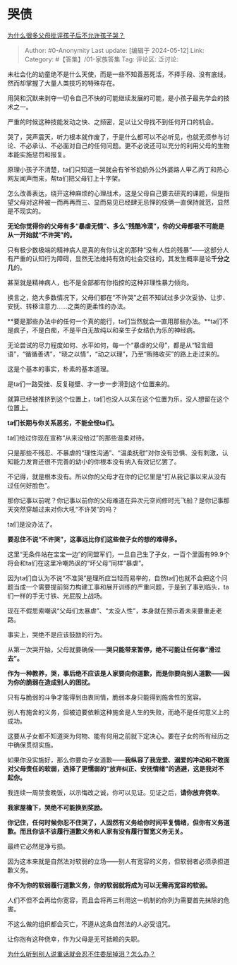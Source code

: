 # 哭债
[为什么很多父母批评孩子后不允许孩子哭？](https://www.zhihu.com/question/503746220/answer/3492084842)

> Author: #0-Anonymity
> Last update: [编辑于 2024-05-12]
> Link:
> Category: #【答集】/01-家族答集 
> Tag: 
> 评论区:
> 泛讨论:

未社会化的幼童绝不是什么天使，而是一些不知善恶死活，不择手段、没有底线，然而却掌握了大量人类技巧的特殊存在。

用哭和沉默来剥夺一切令自己不快的可能继续发展的可能，是小孩子最先学会的技术之一。

严重的时候这种技能发动之快、之频密，足以让父母找不到任何开口的机会。

哭了，哭声震天，听力根本就作废了，于是什么都可以不必听见，也就无须参与讨论、不必承认、不必面对自己的任何问题。更不必说还可以充分的利用父母的生物本能实施惩罚和报复。

原理小孩子不清楚，ta们只知道一哭就会有爷爷奶奶外公外婆路人甲乙丙丁和热心网友闻声而来，帮ta们把父母钉上十字架。

怎么改善表达，绕开这种麻烦的心理战术，这是父母自己要去研究的课题，但是指望父母对这种被一而再再而三、显而易见已经肆无忌惮的伎俩一直保持就范，显然是不现实的。

**无论你觉得你的父母有多“暴虐无情”、多么“残酷冷漠”，你的父母都极不可能是从一开始就“不许哭”的。**

只有极少数极端的精神病人是真的有你认定的那种“没有人性的残暴”——这部分人有严重的认知行为障碍，显然无法维持有效的社会交往的，其发生概率是论**千分之几**的。

甚至就是精神病人，也不是全部都有你指控的这种非理性暴力倾向。

换言之，绝大多数情况下，父母们都在“不许哭”之前不知试过多少次妥协、让步、安抚、转移注意力……之类的更柔性的办法。

**要是那些办法中的任何一个真的能行，ta们当然就会一直用那些办法。**ta们不是疯子，不是白痴，不是平白无故纯以和亲生子女结仇为乐的神经病。

无论尝试的尽力程度如何、水平如何，每一个“暴虐的父母”，都是从“轻言细语”，“循循善诱”，“晓之以情”，“动之以理”，乃至“贿赂收买”的路上走过来的。

这是个基本的事实，朴素的基本道理。

是ta们一路受挫、反复碰壁、才一步一步滑到这个位置来的。

就算已经被推挤到这个位置上，ta们也没人以呆在这个位置为乐，没人想留在这个位置上。

**ta们长期与你关系恶劣，不能全怪ta们。**

ta们给过你现在宣称“从来没给过”的那些温柔对待。

只是那些不残忍、不暴虐的“理性沟通”、“温柔抚慰”对你没有恐惧、没有刺激，认知能力发育还很不完善的幼小的你根本没有纳入有效记忆罢了。

不记得，就是根本没有。所以你的父母才在你的记忆里是“打从我记事以来从没有过任何好脸色”。

那你记事以前呢？你记事以前你的父母难道在异次元空间修时光飞船？是你记事那天突然穿越过来对你大吼“不许哭”的吗？

ta们是没办法了。

**要忍住不说“不许哭”，这事远比你们这些做子女的想的难得多。**

这里“无条件站在宝宝一边”的同盟军们，一旦自己生了子女，一百个里面有99.9个将会和ta们在这里冷嘲热讽的“坏父母”同样“暴虐”。

因为ta们自认为不说“不准哭”是理所应当轻而易举的，自然ta们也就不会把这个问题当成一个需要提前努力构建工事和展开训练的严重问题，于是到了事到临头，ta们一样的手无寸铁、光屁股上战场。

现在不假思索嘲讽“父母们太暴虐”、“太没人性”，本身就在预示着未来要重走老路。

事实上，哭绝不是应该鼓励的行为。

从第一次哭开始，父母就要确保——**哭只能带来暂停，绝不可能让任何事“滑过去”。**

**作为一种教养，哭，事后绝不应该是人家要向你道歉，而是你要向别人道歉——因为你的脆弱在造成别人的困扰。**

只有与脆弱的斗争才能得到由衷同情，脆弱本身只能得到施舍性的宽容。

别人有施舍的义务，但被迫要依赖这种施舍是人生的失败，而绝不是任何意义上的成功。

这要从子女都不知道哭为何物、能有何用之前就下定决心。要在子女的所有经历之中确保贯彻实施。

如果你没实施好，那么你要向子女道歉——**我纵容了我宠爱、溺爱的冲动和不敢面对父母责任的软弱，选择了更懦弱的“放弃纠正、安抚情绪”的逃避，这是我对不起你。**

我连续一周禁食晚饭，以示悔改之诚，你可以见证。见证之后，**请你放弃侥幸**。

**我家屋檐下，哭绝不可能换到奖励。**

**你记住，任何时候你忍不住哭了，人固然有义务给你时间平复情绪，但你有义务道歉。而且你该不该履行道歉义务和人家有没有履行暂宽义务无关。**

最终它必然是净亏损。

因为这本来就是自然法对软弱的立场——别人有宽容的义务，但软弱者必须承担道歉义务。

**你不为你的软弱履行道歉义务，你的软弱就将成为可以无需再宽容的软弱。**

人们不但不会再给你宽容，而且会将再三利用这一机制的你列为需要首先抹除的危害。

不这么做的组织都会灭亡，不遵从这条自然法的人必受诅咒。

让你抱有这种侥幸，作为父母是无可抵赖的失职。

[为什么听到别人说重话就会忍不住委屈掉泪？怎么办？](https://www.zhihu.com/question/467737273/answer/1963496023?utm_psn=1771900519248080897)
